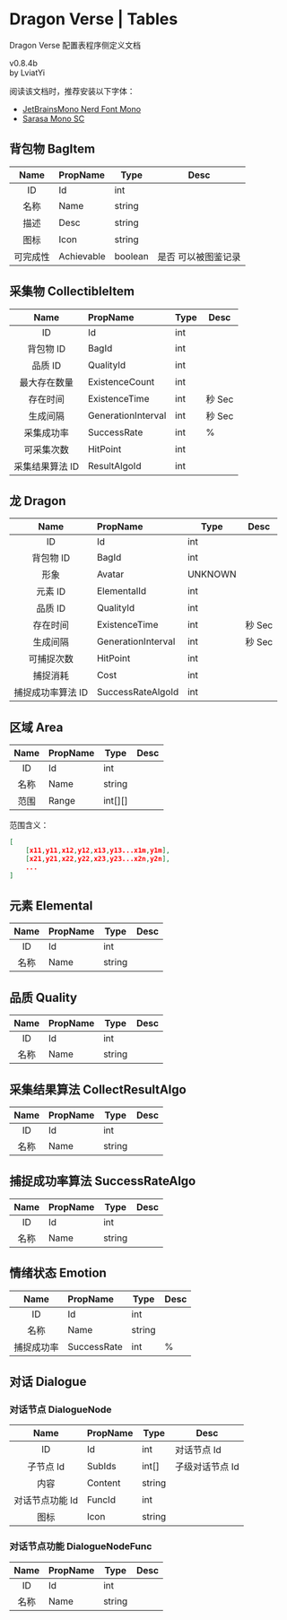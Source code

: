 # Dragon Verse | Tables

Dragon Verse 配置表程序侧定义文档

v0.8.4b  
by LviatYi

阅读该文档时，推荐安装以下字体：

- [JetBrainsMono Nerd Font Mono][JetbrainsMonoNerdFont]
- [Sarasa Mono SC][SarasaMonoSC]

## 背包物 BagItem

|   Name   | PropName   | Type    | Desc                |
| :------: | :--------- | ------- | ------------------- |
|    ID    | Id         | int     |                     |
|   名称   | Name       | string  |                     |
|   描述   | Desc       | string  |                     |
|   图标   | Icon       | string  |                     |
| 可完成性 | Achievable | boolean | 是否 可以被图鉴记录 |

## 采集物 CollectibleItem

|      Name       | PropName           | Type | Desc   |
| :-------------: | :----------------- | ---- | ------ |
|       ID        | Id                 | int  |        |
|    背包物 ID    | BagId              | int  |        |
|     品质 ID     | QualityId          | int  |        |
|  最大存在数量   | ExistenceCount     | int  |        |
|    存在时间     | ExistenceTime      | int  | 秒 Sec |
|    生成间隔     | GenerationInterval | int  | 秒 Sec |
|   采集成功率    | SuccessRate        | int  | %      |
|   可采集次数    | HitPoint           | int  |        |
| 采集结果算法 ID | ResultAlgoId       | int  |        |

## 龙 Dragon

|       Name        | PropName           | Type    | Desc   |
| :---------------: | :----------------- | ------- | ------ |
|        ID         | Id                 | int     |        |
|     背包物 ID     | BagId              | int     |        |
|       形象        | Avatar             | UNKNOWN |        |
|      元素 ID      | ElementalId        | int     |        |
|      品质 ID      | QualityId          | int     |        |
|     存在时间      | ExistenceTime      | int     | 秒 Sec |
|     生成间隔      | GenerationInterval | int     | 秒 Sec |
|    可捕捉次数     | HitPoint           | int     |        |
|     捕捉消耗      | Cost               | int     |        |
| 捕捉成功率算法 ID | SuccessRateAlgoId  | int     |        |

## 区域 Area

| Name | PropName | Type    | Desc |
| :--: | :------- | ------- | ---- |
|  ID  | Id       | int     |      |
| 名称 | Name     | string  |      |
| 范围 | Range    | int[][] |      |

范围含义：

```json
[
    [x11,y11,x12,y12,x13,y13...x1m,y1m],
    [x21,y21,x22,y22,x23,y23...x2n,y2n],
    ...
]
```

## 元素 Elemental

| Name | PropName | Type   | Desc |
| :--: | :------- | ------ | ---- |
|  ID  | Id       | int    |      |
| 名称 | Name     | string |      |

## 品质 Quality

| Name | PropName | Type   | Desc |
| :--: | :------- | ------ | ---- |
|  ID  | Id       | int    |      |
| 名称 | Name     | string |      |

## 采集结果算法 CollectResultAlgo

| Name | PropName | Type   | Desc |
| :--: | :------- | ------ | ---- |
|  ID  | Id       | int    |      |
| 名称 | Name     | string |      |

## 捕捉成功率算法 SuccessRateAlgo

| Name | PropName | Type   | Desc |
| :--: | :------- | ------ | ---- |
|  ID  | Id       | int    |      |
| 名称 | Name     | string |      |

## 情绪状态 Emotion

|    Name    | PropName    | Type   | Desc |
| :--------: | :---------- | ------ | ---- |
|     ID     | Id          | int    |      |
|    名称    | Name        | string |      |
| 捕捉成功率 | SuccessRate | int    | %    |

## 对话 Dialogue

### 对话节点 DialogueNode

|      Name       | PropName | Type   | Desc            |
| :-------------: | :------- | ------ | --------------- |
|       ID        | Id       | int    | 对话节点 Id     |
|    子节点 Id    | SubIds   | int[]  | 子级对话节点 Id |
|      内容       | Content  | string |                 |
| 对话节点功能 Id | FuncId   | int    |                 |
|      图标       | Icon     | string |                 |

### 对话节点功能 DialogueNodeFunc

| Name | PropName | Type   | Desc |
| :--: | :------- | ------ | ---- |
|  ID  | Id       | int    |      |
| 名称 | Name     | string |      |

[JetbrainsMonoNerdFont]: https://github.com/ryanoasis/nerd-fonts/releases/download/v3.0.2/JetBrainsMono.zip@fallbackFont
[SarasaMonoSC]: https://github.com/be5invis/Sarasa-Gothic/releases/download/v0.41.6/sarasa-gothic-ttf-0.41.6.7z
